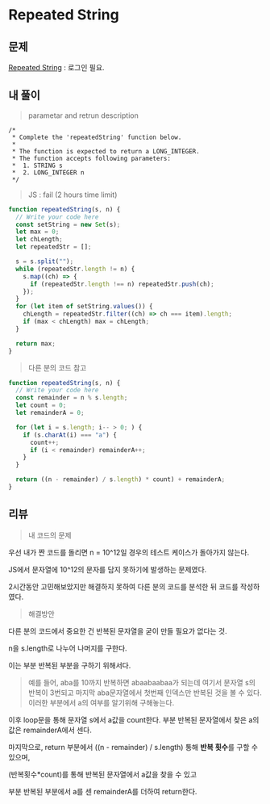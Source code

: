 # Repeated String

## 문제

[Repeated String](https://www.hackerrank.com/challenges/repeated-string/problem?h_l=interview&playlist_slugs%5B%5D=interview-preparation-kit&playlist_slugs%5B%5D=warmup) : 로그인 필요.

## 내 풀이

> parametar and retrun description

```
/*
 * Complete the 'repeatedString' function below.
 *
 * The function is expected to return a LONG_INTEGER.
 * The function accepts following parameters:
 *  1. STRING s
 *  2. LONG_INTEGER n
 */
```

> JS : fail (2 hours time limit)

```js
function repeatedString(s, n) {
  // Write your code here
  const setString = new Set(s);
  let max = 0;
  let chLength;
  let repeatedStr = [];

  s = s.split("");
  while (repeatedStr.length != n) {
    s.map((ch) => {
      if (repeatedStr.length !== n) repeatedStr.push(ch);
    });
  }
  for (let item of setString.values()) {
    chLength = repeatedStr.filter((ch) => ch === item).length;
    if (max < chLength) max = chLength;
  }

  return max;
}
```

> 다른 분의 코드 참고

```js
function repeatedString(s, n) {
  // Write your code here
  const remainder = n % s.length;
  let count = 0;
  let remainderA = 0;

  for (let i = s.length; i-- > 0; ) {
    if (s.charAt(i) === "a") {
      count++;
      if (i < remainder) remainderA++;
    }
  }

  return ((n - remainder) / s.length) * count) + remainderA;
}
```

## 리뷰

> 내 코드의 문제

우선 내가 짠 코드를 돌리면 n = 10^12일 경우의 테스트 케이스가 돌아가지 않는다.

JS에서 문자열에 10^12의 문자를 담지 못하기에 발생하는 문제였다.

2시간동안 고민해보았지만 해결하지 못하여 다른 분의 코드를 분석한 뒤 코드를 작성하였다.

> 해결방안

다른 분의 코드에서 중요한 건 반복된 문자열을 굳이 만들 필요가 없다는 것.

n을 s.length로 나누어 나머지를 구한다.

이는 부분 반복된 부분을 구하기 위해서다.

> 예를 들어, aba를 10까지 반복하면 abaabaabaa가 되는데 여기서 문자열 s의 반복이 3번되고 마지막 aba문자열에서 첫번째 인덱스만 반복된 것을 볼 수 있다. 이러한 부분에서 a의 여부를 알기위해 구해놓는다.

이후 loop문을 통해 문자열 s에서 a값을 count한다. 부분 반복된 문자열에서 찾은 a의 값은 remainderA에서 센다.

마지막으로, return 부분에서 ((n - remainder) / s.length) 통해 **반복 횟수**를 구할 수 있으며,

(반복횟수\*count)를 통해 반복된 문자열에서 a값을 찾을 수 있고

부분 반복된 부분에서 a를 센 remainderA를 더하여 return한다.
